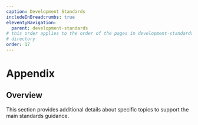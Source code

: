 ```yaml
---
caption: Development Standards
includeInBreadcrumbs: true
eleventyNavigation:
  parent: development-standards
# this order applies to the order of the pages in development-standards, not the order of the pages in this appendix
# directory
order: 17
---
```

# Appendix

## Overview

This section provides additional details about specific topics to support the main standards guidance.
